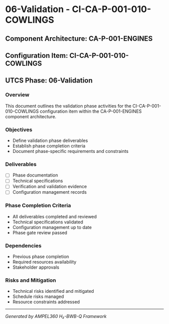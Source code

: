 # 06-Validation - CI-CA-P-001-010-COWLINGS

## Component Architecture: CA-P-001-ENGINES
## Configuration Item: CI-CA-P-001-010-COWLINGS
## UTCS Phase: 06-Validation

### Overview
This document outlines the validation phase activities for the CI-CA-P-001-010-COWLINGS configuration item within the CA-P-001-ENGINES component architecture.

### Objectives
- Define validation phase deliverables
- Establish phase completion criteria
- Document phase-specific requirements and constraints

### Deliverables
- [ ] Phase documentation
- [ ] Technical specifications
- [ ] Verification and validation evidence
- [ ] Configuration management records

### Phase Completion Criteria
- All deliverables completed and reviewed
- Technical specifications validated
- Configuration management up to date
- Phase gate review passed

### Dependencies
- Previous phase completion
- Required resources availability
- Stakeholder approvals

### Risks and Mitigation
- Technical risks identified and mitigated
- Schedule risks managed
- Resource constraints addressed

---
*Generated by AMPEL360 H₂-BWB-Q Framework*
